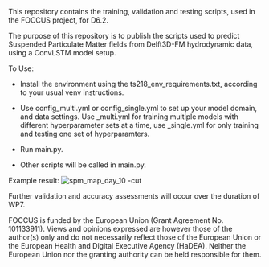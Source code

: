 This repository contains the training, validation and testing  scripts, used in the FOCCUS project, for D6.2. 

The purpose of this repository is to publish the scripts used to predict Suspended Particulate Matter fields from Delft3D-FM hydrodynamic data, using a ConvLSTM model setup.


To Use:

- Install the environment using the ts218_env_requirements.txt, according to your usual venv instructions.

- Use config_multi.yml or config_single.yml to set up your model domain, and data settings. 
  Use _multi.yml for training multiple models with different hyperparameter sets at a time, use _single.yml for only training and testing one set of hyperparamters.
- Run main.py.
- Other scripts will be called in main.py.
  

Example result: 
![spm_map_day_10 -cut](https://github.com/user-attachments/assets/a825a23c-e928-4904-a8f1-15fce812e2a6)

Further validation and accuracy assessments will occur over the duration of WP7.

FOCCUS is funded by the European Union (Grant Agreement No. 101133911). Views and opinions expressed are however those of the author(s) only and do not necessarily reflect those of the European Union or the European Health and Digital Executive Agency (HaDEA). Neither the European Union nor the granting authority can be held responsible for them.

